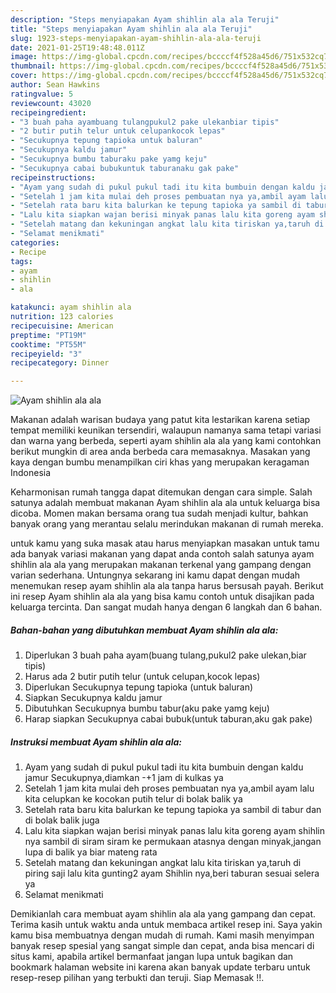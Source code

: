 ```yaml
---
description: "Steps menyiapakan Ayam shihlin ala ala Teruji"
title: "Steps menyiapakan Ayam shihlin ala ala Teruji"
slug: 1923-steps-menyiapakan-ayam-shihlin-ala-ala-teruji
date: 2021-01-25T19:48:48.011Z
image: https://img-global.cpcdn.com/recipes/bccccf4f528a45d6/751x532cq70/ayam-shihlin-ala-ala-foto-resep-utama.jpg
thumbnail: https://img-global.cpcdn.com/recipes/bccccf4f528a45d6/751x532cq70/ayam-shihlin-ala-ala-foto-resep-utama.jpg
cover: https://img-global.cpcdn.com/recipes/bccccf4f528a45d6/751x532cq70/ayam-shihlin-ala-ala-foto-resep-utama.jpg
author: Sean Hawkins
ratingvalue: 5
reviewcount: 43020
recipeingredient:
- "3 buah paha ayambuang tulangpukul2 pake ulekanbiar tipis"
- "2 butir putih telur untuk celupankocok lepas"
- "Secukupnya tepung tapioka untuk baluran"
- "Secukupnya kaldu jamur"
- "Secukupnya bumbu taburaku pake yamg keju"
- "Secukupnya cabai bubukuntuk taburanaku gak pake"
recipeinstructions:
- "Ayam yang sudah di pukul pukul tadi itu kita bumbuin dengan kaldu jamur Secukupnya,diamkan -+1 jam di kulkas ya"
- "Setelah 1 jam kita mulai deh proses pembuatan nya ya,ambil ayam lalu kita celupkan ke kocokan putih telur di bolak balik ya"
- "Setelah rata baru kita balurkan ke tepung tapioka ya sambil di tabur dan di bolak balik juga"
- "Lalu kita siapkan wajan berisi minyak panas lalu kita goreng ayam shihlin nya sambil di siram siram ke permukaan atasnya dengan minyak,jangan lupa di balik ya biar mateng rata"
- "Setelah matang dan kekuningan angkat lalu kita tiriskan ya,taruh di piring saji lalu kita gunting2 ayam Shihlin nya,beri taburan sesuai selera ya"
- "Selamat menikmati"
categories:
- Recipe
tags:
- ayam
- shihlin
- ala

katakunci: ayam shihlin ala 
nutrition: 123 calories
recipecuisine: American
preptime: "PT19M"
cooktime: "PT55M"
recipeyield: "3"
recipecategory: Dinner

---
```



![Ayam shihlin ala ala](https://img-global.cpcdn.com/recipes/bccccf4f528a45d6/751x532cq70/ayam-shihlin-ala-ala-foto-resep-utama.jpg)

Makanan adalah warisan budaya yang patut kita lestarikan karena setiap tempat memiliki keunikan tersendiri, walaupun namanya sama tetapi variasi dan warna yang berbeda, seperti ayam shihlin ala ala yang kami contohkan berikut mungkin di area anda berbeda cara memasaknya. Masakan yang kaya dengan bumbu menampilkan ciri khas yang merupakan keragaman Indonesia

Keharmonisan rumah tangga dapat ditemukan dengan cara simple. Salah satunya adalah membuat makanan Ayam shihlin ala ala untuk keluarga bisa dicoba. Momen makan bersama orang tua sudah menjadi kultur, bahkan banyak orang yang merantau selalu merindukan makanan di rumah mereka.



untuk kamu yang suka masak atau harus menyiapkan masakan untuk tamu ada banyak variasi makanan yang dapat anda contoh salah satunya ayam shihlin ala ala yang merupakan makanan terkenal yang gampang dengan varian sederhana. Untungnya sekarang ini kamu dapat dengan mudah menemukan resep ayam shihlin ala ala tanpa harus bersusah payah.
Berikut ini resep Ayam shihlin ala ala yang bisa kamu contoh untuk disajikan pada keluarga tercinta. Dan sangat mudah hanya dengan 6 langkah dan 6 bahan.


<!--inarticleads1-->

##### Bahan-bahan yang dibutuhkan membuat Ayam shihlin ala ala:

1. Diperlukan 3 buah paha ayam(buang tulang,pukul2 pake ulekan,biar tipis)
1. Harus ada 2 butir putih telur (untuk celupan,kocok lepas)
1. Diperlukan Secukupnya tepung tapioka (untuk baluran)
1. Siapkan Secukupnya kaldu jamur
1. Dibutuhkan Secukupnya bumbu tabur(aku pake yamg keju)
1. Harap siapkan Secukupnya cabai bubuk(untuk taburan,aku gak pake)




<!--inarticleads2-->

##### Instruksi membuat  Ayam shihlin ala ala:

1. Ayam yang sudah di pukul pukul tadi itu kita bumbuin dengan kaldu jamur Secukupnya,diamkan -+1 jam di kulkas ya
1. Setelah 1 jam kita mulai deh proses pembuatan nya ya,ambil ayam lalu kita celupkan ke kocokan putih telur di bolak balik ya
1. Setelah rata baru kita balurkan ke tepung tapioka ya sambil di tabur dan di bolak balik juga
1. Lalu kita siapkan wajan berisi minyak panas lalu kita goreng ayam shihlin nya sambil di siram siram ke permukaan atasnya dengan minyak,jangan lupa di balik ya biar mateng rata
1. Setelah matang dan kekuningan angkat lalu kita tiriskan ya,taruh di piring saji lalu kita gunting2 ayam Shihlin nya,beri taburan sesuai selera ya
1. Selamat menikmati




Demikianlah cara membuat ayam shihlin ala ala yang gampang dan cepat. Terima kasih untuk waktu anda untuk membaca artikel resep ini. Saya yakin kamu bisa membuatnya dengan mudah di rumah. Kami masih menyimpan banyak resep spesial yang sangat simple dan cepat, anda bisa mencari di situs kami, apabila artikel bermanfaat jangan lupa untuk bagikan dan bookmark halaman website ini karena akan banyak update terbaru untuk resep-resep pilihan yang terbukti dan teruji. Siap Memasak !!. 
